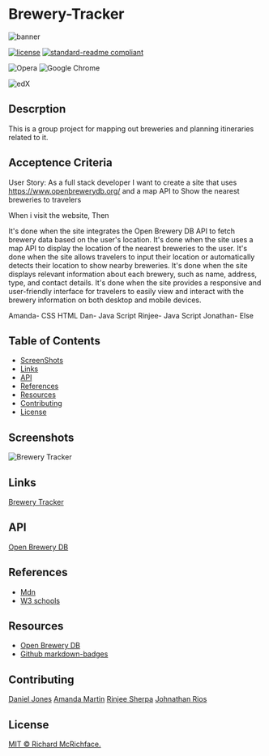 
# Brewery-Tracker

![banner](#)

[![license](https://img.shields.io/github/license/:user/:djinjones.svg)](LICENSE)
[![standard-readme compliant](https://img.shields.io/badge/readme%20style-standard-brightgreen.svg?style=flat-square)](https://github.com/RichardLitt/standard-readme)

![Opera](https://img.shields.io/badge/Opera-FF1B2D?style=for-the-badge&logo=Opera&logoColor=white)
![Google Chrome](https://img.shields.io/badge/Google%20Chrome-4285F4?style=for-the-badge&logo=GoogleChrome&logoColor=white)

![edX](https://img.shields.io/badge/edX-%2302262B.svg?style=for-the-badge&logo=edX&logoColor=white)

## Descrption


This is a group project for mapping out breweries and planning itineraries related to it.

## Acceptence Criteria

User Story:
As a full stack developer
I want to create a site that uses https://www.openbrewerydb.org/ and a map API to 
Show the nearest breweries to travelers

When i visit the website,
Then 

It's done when the site integrates the Open Brewery DB API to fetch brewery data based on the user's location.
It's done when the site uses a map API to display the location of the nearest breweries to the user.
It's done when the site allows travelers to input their location or automatically detects their location to show nearby breweries.
It's done when the site displays relevant information about each brewery, such as name, address, type, and contact details.
It's done when the site provides a responsive and user-friendly interface for travelers to easily view and interact with the brewery information on both desktop and mobile devices.

Amanda- CSS HTML
Dan- Java Script
Rinjee- Java Script
Jonathan- Else



## Table of Contents

- [ScreenShots](#screenshots)
- [Links](#links)
- [API](#api)
- [References](#references)
- [Resources](#resources)
- [Contributing](#contributing)
- [License](#license)


## Screenshots

![Brewery Tracker](#)

## Links

[Brewery Tracker](https://github.io/djinjones/Brewery-Tracker)

## API

[Open Brewery DB](https://api.openbrewerydb.org/breweries)

## References

- [Mdn](https://developer.mozilla.org/en-US/)
- [W3 schools](https://www.w3schools.com)

## Resources

- [Open Brewery DB](https://www.openbrewerydb.org)
- [Github markdown-badges](https://ileriayo.github.io/markdown-badges/)


## Contributing

[Daniel Jones](github.com/djinjones)
[Amanda Martin](github.com/amandajrmartin)
[Rinjee Sherpa](github.com/RinjeeG)
[Johnathan Rios](github.com/)


## License

[MIT © Richard McRichface.](../LICENSE)


